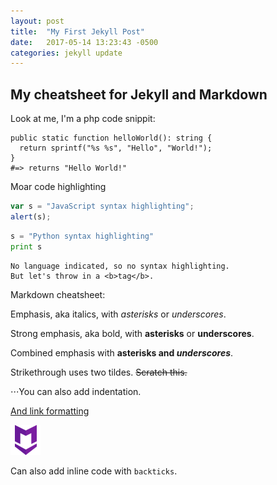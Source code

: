 ```yaml
---
layout: post
title:  "My First Jekyll Post"
date:   2017-05-14 13:23:43 -0500
categories: jekyll update
---
```


## My cheatsheet for Jekyll and Markdown

Look at me, I'm a php code snippit:

```php?start_inline=true
public static function helloWorld(): string {
  return sprintf("%s %s", "Hello", "World!");
}
#=> returns "Hello World!"
```

Moar code highlighting

```javascript
var s = "JavaScript syntax highlighting";
alert(s);
```
 
```python
s = "Python syntax highlighting"
print s
```
 
```
No language indicated, so no syntax highlighting. 
But let's throw in a <b>tag</b>.
```

Markdown cheatsheet:

Emphasis, aka italics, with *asterisks* or _underscores_.

Strong emphasis, aka bold, with **asterisks** or __underscores__.

Combined emphasis with **asterisks and _underscores_**.

Strikethrough uses two tildes. ~~Scratch this.~~

⋅⋅⋅You can also add indentation.

[And link formatting](https://www.google.com)

![alt text](https://github.com/adam-p/markdown-here/raw/master/src/common/images/icon48.png "Logo Title Text 1")

Can also add inline code with `backticks`.


